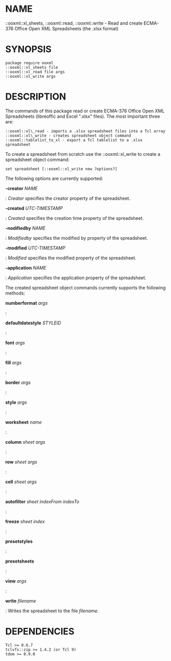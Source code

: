 # NAME

::ooxml::xl_sheets, ::ooxml::read, ::ooxml::write - Read and create
ECMA-376 Office Open XML Spreadsheets (the .xlsx format)

# SYNOPSIS

    package require ooxml
    ::ooxml::xl_sheets file
    ::ooxml::xl_read file args
    ::ooxml::xl_write args
    
# DESCRIPTION

The commands of this package read or create ECMA-376 Office Open XML
Spreadsheets (libreoffic and Excel ".xlsx" files). The most important
three are:

    ::ooxml::xl\_read - imports a .xlsx spreadsheet files into a Tcl array
    ::ooxml::xl\_write - creates spreadsheet object command
    ::ooxml::tablelist_to_xl - export a Tcl tablelist to a .xlsx spreadsheet

To create a spreadsheet from scratch use the ::ooxml::xl\_write to
create a spreadsheet object command:

    set spreadsheet [::ooxml::xl_write new ?options?]
    
The following options are currently supported:

**-creator** *NAME*

:   *Creator* specifies the creator property of the spreadsheet.

**-created** *UTC-TIMESTAMP*

:   *Created* specifies the creation time property of the spreadsheet.

**-nodifiedby** *NAME*

:   *Modifiedby* specifies the modified by property of the spreadsheet.

**-modified** *UTC-TIMESTAMP*

:   *Modified* specifies the modified property of the spreadsheet.

**-application** *NAME*

:   *Application* specifies the application property of the spreadsheet.

The created spreadsheet object commands currently supports the
following methods:

**numberformat** *args*

:

**defaultdatestyle** *STYLEID*

:

**font** *args*

:

**fill** *args*

:

**border** *args*

:

**style** *args*

:

**worksheet** *name*

:

**column** *sheet* *args*

:

**row** *sheet* *args*

:

**cell** *sheet* *args*

:

**autofilter** *sheet* *indexFrom* *indexTo*

:

**freeze** *sheet* *index*

:

**presetstyles**

:

**presetsheets**

:

**view** *args*

: 

**write** *filename*
    
:    Writes the spreadsheet to the file *filename*.



# DEPENDENCIES

    Tcl >= 8.6.7
    tclvfs::zip >= 1.4.2 (or Tcl 9)
    tdom >= 0.9.0
